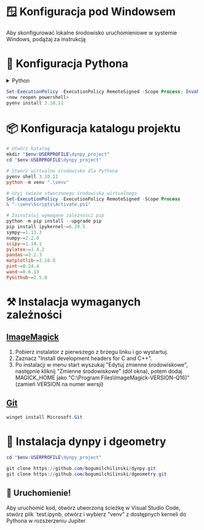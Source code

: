 # 🪟 Konfiguracja pod Windowsem

Aby skonfigurować lokalne środowisko uruchomieniowe w systemie Windows, podążaj za instrukcją

# 🐍 Konfiguracja Pythona

<details>
  <summary> Python</summary>
  
  | Python Version | Status                       | Notes                                        |
  |----------------|------------------------------|----------------------------------------------|
  | **3.10**       | ✅ **Recommended**           | **Fully working**                           |
  | 3.11           | ✅ Runs OK                   | Tests in progress                            |
  | 3.12           | ✅⚠️ Warnings shown         | Not tested, optimization may be required     |
  | 3.13           | ⚠️ A lot of warnings         | Significant problems may exist               |

</details>

```powershell
Set-ExecutionPolicy -ExecutionPolicy RemoteSigned -Scope Process; Invoke-Expression "& { $(Invoke-WebRequest -UseBasicParsing -Uri 'https://raw.githubusercontent.com/pyenv-win/pyenv-win/master/pyenv-win/install-pyenv-win.ps1').Content }"
<now reopen powershell>
pyenv install 3.10.11
```

# 📦 Konfiguracja katalogu projektu

```powershell
# Utwórz katalog
mkdir "$env:USERPROFILE\dynpy_project"
cd "$env:USERPROFILE\dynpy_project"

# Stwórz wirtualne środowisko dla Pythona
pyenv shell 3.10.11
python -m venv ".\venv"

# Użyj świeżo stworzonego środowiska wirtualnego
Set-ExecutionPolicy -ExecutionPolicy RemoteSigned -Scope Process
& ".\venv\Scripts\Activate.ps1"

# Zainstaluj wymagane zależności pip
python -m pip install --upgrade pip
pip install ipykernel~=6.29.5 
sympy~=1.13.3 
numpy~=2.2.0
scipy~=1.14.1
pylatex~=1.4.2
pandas~=2.2.3
matplotlib~=3.10.0
pint~=0.24.4
wand~=0.6.13
PyGithub~=2.5.0

```

# ⚒️ Instalacja wymaganych zależności

## [ImageMagick](https://imagemagick.org/script/download.php#windows)
1. Pobierz instalator z pierwszego z brzegu linku i go wystartuj. <br> 
2. Zaznacz "Install development headers for C and C++". <br>
3. Po instalacji w menu start wyszukaj "Edytuj zmienne środowiskowe", następnie kliknij "Zmienne środowiskowe" (dół okna), potem dodaj MAGICK_HOME jako "C:\Program Files\ImageMagick-VERSION-Q16)" (zamień VERSION na numer wersji)

## [Git](https://github.com/Microsoft/Git/releases)
```powershell
winget install Microsoft.Git
```

# 🐳 Instalacja dynpy i dgeometry
```powershell
cd "$env:USERPROFILE\dynpy_project"

git clone https://github.com/bogumilchilinski/dynpy.git
git clone https://github.com/bogumilchilinski/dgeometry.git
```

## 🎉 Uruchomienie!
Aby uruchomić kod, otwórz utworzoną ścieżkę w Visual Studio Code, stwórz plik `test.ipynb, otwórz i wybierz "venv" z dostępnych kerneli do Pythona w rozszerzeniu Jupiter